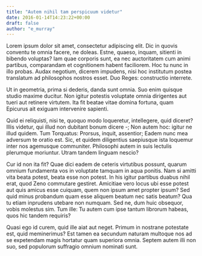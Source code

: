```yaml
---
title: "Autem nihil tam perspicuum videtur"
date: 2016-01-14T14:23:22+00:00
draft: false
author: "e_murray"
---
```


Lorem ipsum dolor sit amet, consectetur adipiscing elit. Dic in quovis conventu
te omnia facere, ne doleas. Estne, quaeso, inquam, sitienti in bibendo
voluptas? Iam quae corporis sunt, ea nec auctoritatem cum animi partibus,
comparandam et cognitionem habent faciliorem. Hoc tu nunc in illo probas. Audax
negotium, dicerem impudens, nisi hoc institutum postea translatum ad
philosophos nostros esset. Duo Reges: constructio interrete.

Ut in geometria, prima si dederis, danda sunt omnia. Suo enim quisque studio
maxime ducitur. Non igitur potestis voluptate omnia dirigentes aut tueri aut
retinere virtutem. Ita fit beatae vitae domina fortuna, quam Epicurus ait
exiguam intervenire sapienti.

Quid ei reliquisti, nisi te, quoquo modo loqueretur, intellegere, quid diceret?
Illis videtur, qui illud non dubitant bonum dicere -; Non autem hoc: igitur ne
illud quidem. Tum Torquatus: Prorsus, inquit, assentior; Eadem nunc mea
adversum te oratio est. Sic, et quidem diligentius saepiusque ista loquemur
inter nos agemusque communiter. Philosophi autem in suis lectulis plerumque
moriuntur. Utram tandem linguam nescio?

Cur id non ita fit? Quae dici eadem de ceteris virtutibus possunt, quarum
omnium fundamenta vos in voluptate tamquam in aqua ponitis. Nam si amitti vita
beata potest, beata esse non potest. In his igitur partibus duabus nihil erat,
quod Zeno commutare gestiret. Amicitiae vero locus ubi esse potest aut quis
amicus esse cuiquam, quem non ipsum amet propter ipsum? Sed quid minus
probandum quam esse aliquem beatum nec satis beatum? Qua tu etiam inprudens
utebare non numquam. Sed ne, dum huic obsequor, vobis molestus sim. Tum ille:
Tu autem cum ipse tantum librorum habeas, quos hic tandem requiris?

Quasi ego id curem, quid ille aiat aut neget. Primum in nostrane potestate est,
quid meminerimus? Est tamen ea secundum naturam multoque nos ad se expetendam
magis hortatur quam superiora omnia. Septem autem illi non suo, sed populorum
suffragio omnium nominati sunt.
